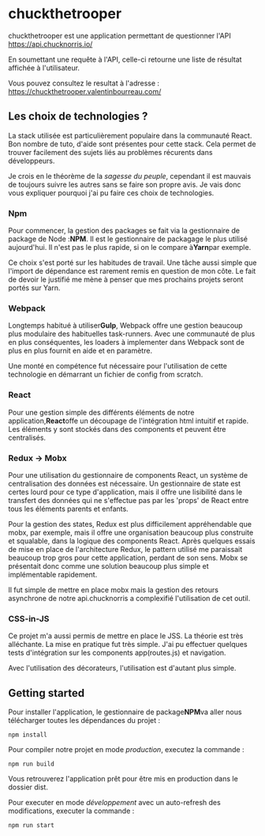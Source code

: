 # chuckthetrooper

chuckthetrooper est une application permettant de questionner l'API https://api.chucknorris.io/

En soumettant une requête à l'API, celle-ci retourne une liste de résultat affichée à l'utilisateur.

Vous pouvez consultez le resultat à l'adresse : https://chuckthetrooper.valentinbourreau.com/

## Les choix de technologies ?

La stack utilisée est particulièrement populaire dans la communauté React. Bon nombre de tuto, d'aide sont présentes pour cette stack. Cela permet de trouver facilement des sujets liés au problèmes récurents dans développeurs.
 
Je crois en le théorème de la _sagesse du peuple_, cependant il est mauvais de toujours suivre les autres sans se faire son propre avis. Je vais donc vous expliquer pourquoi j'ai pu faire ces choix de technologies.
 
### Npm

Pour commencer, la gestion des packages se fait via la gestionnaire de package de Node :**NPM**. Il est le gestionnaire de packagage le plus utilisé aujourd'hui. Il n'est pas le plus rapide, si on le compare à**Yarn**par exemple.
 
Ce choix s'est porté sur les habitudes de travail. Une tâche aussi simple que l'import de dépendance est rarement remis en question de mon côte. Le fait de devoir le justifié me mène à penser que mes prochains projets seront portés sur Yarn.

### Webpack

Longtemps habitué à utiliser**Gulp**, Webpack offre une gestion beaucoup plus modulaire des habituelles task-runners. Avec une communauté de plus en plus conséquentes, les loaders à implementer dans Webpack sont de plus en plus fournit en aide et en paramètre.

Une monté en compétence fut nécessaire pour l'utilisation de cette technologie en démarrant un fichier de config from scratch.

### React 

Pour une gestion simple des différents éléments de notre application,**React**offe un découpage de l'intégration html intuitif et rapide. Les éléments y sont stockés dans des components et peuvent être centralisés.

### Redux -> Mobx

Pour une utilisation du gestionnaire de components React, un système de centralisation des données est nécessaire. Un gestionnaire de state est certes lourd pour ce type d'application, mais il offre une lisibilité dans le transfert des données qui ne s'effectue pas par les 'props' de React entre tous les éléments parents et enfants.

Pour la gestion des states, Redux est plus difficilement appréhendable que mobx, par exemple, mais il offre une organisation beaucoup plus construite et squalable, dans la logique des components React. Après quelques essais de mise en place de l'architecture Redux, le pattern utilisé me paraissait beaucoup trop gros pour cette application, perdant de son sens. Mobx se présentait donc comme une solution beaucoup plus simple et implémentable rapidement.
 
Il fut simple de mettre en place mobx mais la gestion des retours asynchrone de notre api.chucknorris a complexifié l'utilisation de cet outil.


### CSS-in-JS

Ce projet m'a aussi permis de mettre en place le JSS. La théorie est très alléchante. La mise en pratique fut très simple. J'ai pu effectuer quelques tests d'intégration sur les components app(routes.js) et navigation.

Avec l'utilisation des décorateurs, l'utilisation est d'autant plus simple. 


## Getting started

Pour installer l'application, le gestionnaire de package**NPM**va aller nous télécharger toutes les dépendances du projet :
```
npm install
```

Pour compiler notre projet en mode _production_, executez la commande : 
```
npm run build
```
Vous retrouverez l'application prêt pour être mis en production dans le dossier dist.

Pour executer en mode _développement_ avec un auto-refresh des modifications, executer la commande : 
```
npm run start
```